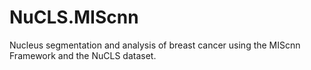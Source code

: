# NuCLS.MIScnn
Nucleus segmentation and analysis of breast cancer using the MIScnn Framework and the NuCLS dataset.
